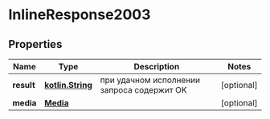 # InlineResponse2003

## Properties
Name | Type | Description | Notes
------------ | ------------- | ------------- | -------------
**result** | [**kotlin.String**](.md) | при удачном исполнении запроса содержит OK |  [optional]
**media** | [**Media**](Media.md) |  |  [optional]
